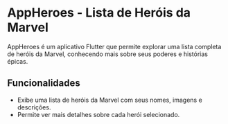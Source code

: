 # AppHeroes - Lista de Heróis da Marvel

AppHeroes é um aplicativo Flutter que permite explorar uma lista completa de heróis da Marvel, conhecendo mais sobre seus poderes e histórias épicas.

## Funcionalidades

- Exibe uma lista de heróis da Marvel com seus nomes, imagens e descrições.
- Permite ver mais detalhes sobre cada herói selecionado.
